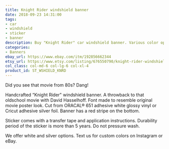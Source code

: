 ```yaml
---
title: Knight Rider windshield banner
date: 2018-09-23 14:31:00
tags:
- car
- windshield
- sticker
- banner
description: Buy "Knight Rider" car windshield banner. Various color options. Great addon for your modified car.
categories:
- Banners
ebay_url: https://www.ebay.com/itm/192856662344
etsy_url: https://www.etsy.com/listing/676550790/knight-rider-windshield-banner
col_class: col-md-6 col-lg-6 col-xl-4
product_id: ST_WSHIELD_KNRD
---
```


Did you see that movie from 80s? Dang!

<!-- more -->
<!-- {% asset_img content-image knight-rider-stance-winshield-banner-car.jpg 'Knight Rider car vinyl windshield banner"Knight Rider car vinyl windshield banner"' %} -->

Handcrafted “Knight Rider" windshield banner. A throwback to that oldschool movie with David Hasselhoff. Font made to resemble original movie poster look. Cut from ORACAL® 651 adhesive white glossy vinyl or Cricut adhesive silver foil. Banner has a red stripe on the bottom.

Sticker comes with a transfer tape and application instructions. Durability period of the sticker is more than 5 years. Do not pressure wash.

We offer white and silver options. Text us for custom colors on Instagram or eBay.

